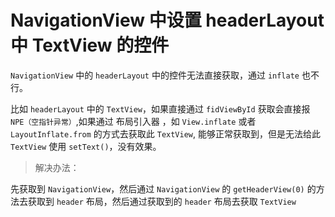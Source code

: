 # NavigationView 中设置 headerLayout 中 TextView 的控件

`NavigationView` 中的 `headerLayout` 中的控件无法直接获取，通过 `inflate` 也不行。

比如 `headerLayout` 中的 `TextView`，如果直接通过 `fidViewById` 获取会直接报 `NPE（空指针异常）`,如果通过 布局引入器 ，如 `View.inflate` 或者 `LayoutInflate.from` 的方式去获取此 `TextView`, 能够正常获取到，但是无法给此 `TextView` 使用 `setText()`，没有效果。

>解决办法：

先获取到  `NavigationView`，然后通过 `NavigationView` 的 `getHeaderView(0)` 的方法去获取到 `header` 布局，然后通过获取到的 `header` 布局去获取 `TextView`